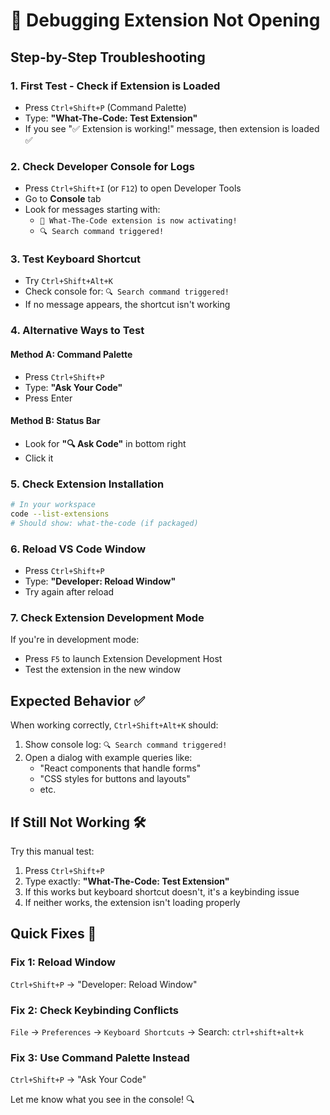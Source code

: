 # 🔧 Debugging Extension Not Opening

## Step-by-Step Troubleshooting

### 1. **First Test - Check if Extension is Loaded**
- Press `Ctrl+Shift+P` (Command Palette)
- Type: **"What-The-Code: Test Extension"**
- If you see "✅ Extension is working!" message, then extension is loaded ✅

### 2. **Check Developer Console for Logs**
- Press `Ctrl+Shift+I` (or `F12`) to open Developer Tools
- Go to **Console** tab
- Look for messages starting with:
  - `🚀 What-The-Code extension is now activating!`
  - `🔍 Search command triggered!`

### 3. **Test Keyboard Shortcut**
- Try `Ctrl+Shift+Alt+K`
- Check console for: `🔍 Search command triggered!`
- If no message appears, the shortcut isn't working

### 4. **Alternative Ways to Test**

#### Method A: Command Palette
- Press `Ctrl+Shift+P`
- Type: **"Ask Your Code"**
- Press Enter

#### Method B: Status Bar
- Look for **"🔍 Ask Code"** in bottom right
- Click it

### 5. **Check Extension Installation**
```bash
# In your workspace
code --list-extensions
# Should show: what-the-code (if packaged)
```

### 6. **Reload VS Code Window**
- Press `Ctrl+Shift+P`
- Type: **"Developer: Reload Window"**
- Try again after reload

### 7. **Check Extension Development Mode**
If you're in development mode:
- Press `F5` to launch Extension Development Host
- Test the extension in the new window

## Expected Behavior ✅

When working correctly, `Ctrl+Shift+Alt+K` should:
1. Show console log: `🔍 Search command triggered!`
2. Open a dialog with example queries like:
   - "React components that handle forms"
   - "CSS styles for buttons and layouts"
   - etc.

## If Still Not Working 🛠️

Try this manual test:
1. Press `Ctrl+Shift+P`
2. Type exactly: **"What-The-Code: Test Extension"**
3. If this works but keyboard shortcut doesn't, it's a keybinding issue
4. If neither works, the extension isn't loading properly

## Quick Fixes 🔧

### Fix 1: Reload Window
`Ctrl+Shift+P` → "Developer: Reload Window"

### Fix 2: Check Keybinding Conflicts
`File` → `Preferences` → `Keyboard Shortcuts` → Search: `ctrl+shift+alt+k`

### Fix 3: Use Command Palette Instead
`Ctrl+Shift+P` → "Ask Your Code"

Let me know what you see in the console! 🔍
